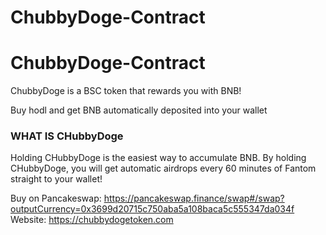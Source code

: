# ChubbyDoge-Contract
# ChubbyDoge-Contract
ChubbyDoge is a BSC token that rewards you with BNB!

Buy hodl and get BNB automatically deposited into your wallet

### WHAT IS CHubbyDoge
Holding CHubbyDoge is the easiest way to accumulate BNB. 
By holding CHubbyDoge, you will get automatic airdrops every 60 minutes of Fantom straight to your wallet!

Buy on Pancakeswap: https://pancakeswap.finance/swap#/swap?outputCurrency=0x3699d20715c750aba5a108baca5c555347da034f  
Website: https://chubbydogetoken.com

